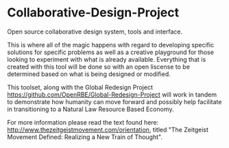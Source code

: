 Collaborative-Design-Project
============================

Open source collaborative design system, tools and interface.

This is where all of the magic happens with regard to developing specific solutions for specific problems as well as a creative playground for those looking to experiment with what is already available. Everything that is created with this tool will be done so with an open liscense to be determined based on what is being designed or modified.

This toolset, along with the Global Redesign Project https://github.com/OpenRBE/Global-Redesign-Project will work in tandem to demonstrate how humanity can move forward and possibly help facilitate in transitioning to a Natural Law Resource Based Economy.

For more information please read the text found here: http://www.thezeitgeistmovement.com/orientation, titled "The Zeitgeist Movement Defined: Realizing a New Train of Thought".
